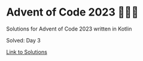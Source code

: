 # Advent of Code 2023 🎄🌟🎅
Solutions for Advent of Code 2023 written in Kotlin

Solved: Day 3

[Link to Solutions](https://github.com/patrick-elmquist/Advent-of-Code-2023/tree/main/src/main/kotlin)
